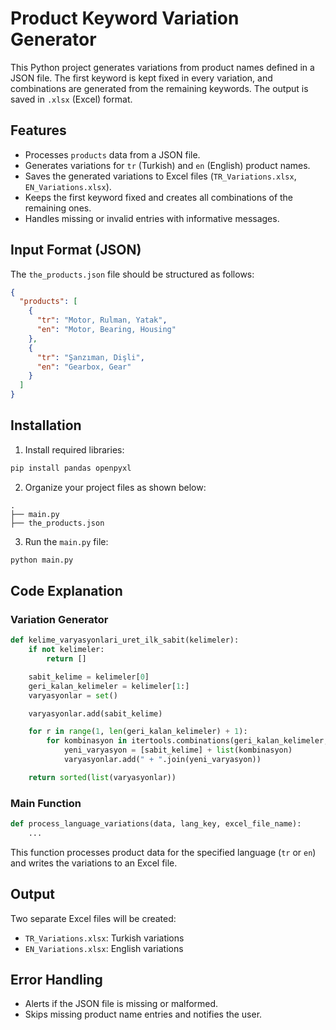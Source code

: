 # Product Keyword Variation Generator

This Python project generates variations from product names defined in a JSON file. The first keyword is kept fixed in every variation, and combinations are generated from the remaining keywords. The output is saved in `.xlsx` (Excel) format.

## Features

- Processes `products` data from a JSON file.
- Generates variations for `tr` (Turkish) and `en` (English) product names.
- Saves the generated variations to Excel files (`TR_Variations.xlsx`, `EN_Variations.xlsx`).
- Keeps the first keyword fixed and creates all combinations of the remaining ones.
- Handles missing or invalid entries with informative messages.

## Input Format (JSON)

The `the_products.json` file should be structured as follows:

```json
{
  "products": [
    {
      "tr": "Motor, Rulman, Yatak",
      "en": "Motor, Bearing, Housing"
    },
    {
      "tr": "Şanzıman, Dişli",
      "en": "Gearbox, Gear"
    }
  ]
}
```

## Installation

1. Install required libraries:

```bash
pip install pandas openpyxl
```

2. Organize your project files as shown below:

```
.
├── main.py
├── the_products.json
```

3. Run the `main.py` file:

```bash
python main.py
```

## Code Explanation

### Variation Generator

```python
def kelime_varyasyonlari_uret_ilk_sabit(kelimeler):
    if not kelimeler:
        return []

    sabit_kelime = kelimeler[0]
    geri_kalan_kelimeler = kelimeler[1:]
    varyasyonlar = set()

    varyasyonlar.add(sabit_kelime)

    for r in range(1, len(geri_kalan_kelimeler) + 1):
        for kombinasyon in itertools.combinations(geri_kalan_kelimeler, r):
            yeni_varyasyon = [sabit_kelime] + list(kombinasyon)
            varyasyonlar.add(" + ".join(yeni_varyasyon))

    return sorted(list(varyasyonlar))
```

### Main Function

```python
def process_language_variations(data, lang_key, excel_file_name):
    ...
```

This function processes product data for the specified language (`tr` or `en`) and writes the variations to an Excel file.

## Output

Two separate Excel files will be created:

- `TR_Variations.xlsx`: Turkish variations
- `EN_Variations.xlsx`: English variations

## Error Handling

- Alerts if the JSON file is missing or malformed.
- Skips missing product name entries and notifies the user.
